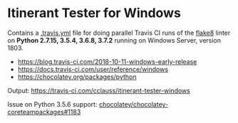 # Itinerant Tester for Windows

Contains a [.travis.yml](.travis.yml) file for doing parallel Travis CI runs of the [flake8](http://flake8.pycqa.org) linter on __Python 2.7.15, 3.5.4, 3.6.8, 3.7.2__ running on Windows Server, version 1803.

* https://blog.travis-ci.com/2018-10-11-windows-early-release 
* https://docs.travis-ci.com/user/reference/windows
* https://chocolatey.org/packages/python

Output: https://travis-ci.com/cclauss/itinerant-tester-windows

Issue on Python 3.5.6 support: [chocolatey/chocolatey-coreteampackages#1183](https://github.com/chocolatey/chocolatey-coreteampackages/issues/1183)
